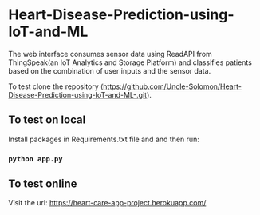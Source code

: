 # Heart-Disease-Prediction-using-IoT-and-ML
The web interface consumes sensor data using ReadAPI from ThingSpeak(an IoT Analytics and Storage Platform) and classifies patients based on the combination of user inputs and the sensor data.

To test clone the repository (https://github.com/Uncle-Solomon/Heart-Disease-Prediction-using-IoT-and-ML-.git).

## To test on local

Install packages in Requirements.txt file and and then run:

### `python app.py`

## To test online
Visit the url: https://heart-care-app-project.herokuapp.com/
